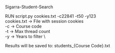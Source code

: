 Sigarra-Student-Search

RUN script.py cookies.txt -c22841 -t50 -y123 \
cookies.txt -> File with session cookies \
-c -> Course code \
-t -> Max thread count \
-y -> Years to filter \

Results will be saved to: students_{Course Code}.txt
